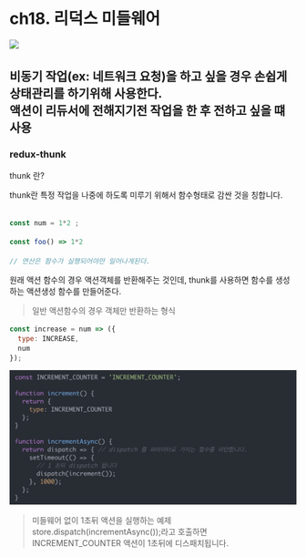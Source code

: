 # ch18. 리덕스 미들웨어

<img src="./redux-middleware.png">

## 비동기 작업(ex: 네트워크 요청)을 하고 싶을 경우 손쉽게 상태관리를 하기위해 사용한다. <br/> 액션이 리듀서에 전해지기전 작업을 한 후 전하고 싶을 떄 사용

### redux-thunk

thunk 란?

thunk란 특정 작업을 나중에 하도록 미루기 위해서 함수형태로 감싼 것을 칭합니다.

```javascript

const num = 1*2 ;

const foo() => 1*2

// 연산은 함수가 실행되어야만 일어나게된다.
```

원래 액션 함수의 경우 액션객체를 반환해주는 것인데, thunk를 사용하면
함수를 생성하는 액션생성 함수를 만들어준다.

> 일반 액션함수의 경우 객체만 반환하는 형식

```javascript
const increase = num => ({
  type: INCREASE,
  num
});
```

<img src="./ex1.png">

> 미들웨어 없이 1초뒤 액션을 실행하는 예제<br/>
> store.dispatch(incrementAsync());라고 호출하면 INCREMENT_COUNTER 액션이 1초뒤에 디스패치됩니다.
